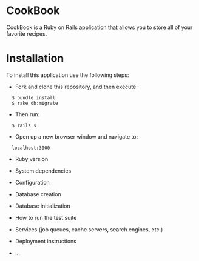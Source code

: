 # CookBook

CookBook is a Ruby on Rails application that allows you to store all of your favorite recipes.


# Installation
To install this application use the following steps:
  * Fork and clone this repository, and then execute:
  ```  
    $ bundle install
    $ rake db:migrate

  ```

  * Then run:
  ```
    $ rails s
  ```
  * Open up a new browser window and navigate to:
  ```
    localhost:3000
  ```
* Ruby version

* System dependencies

* Configuration

* Database creation

* Database initialization

* How to run the test suite

* Services (job queues, cache servers, search engines, etc.)

* Deployment instructions

* ...
